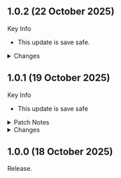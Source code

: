 ## 1.0.2 (22 October 2025)

Key Info

 - This update is save safe.

<Details>
<summary>Changes</summary>

### Updated

 - Icy Cave Remaster 2.2.3

### Added

 - Azurite III CS
 - Reach Shrub Redone

### Removed

 - Azurite III - HDR (superseded by Azurite III CS)
 - Icy Cave Remaster - Ice Material Patch (no longer needed)
 - Icy Cave Remaster - Updated Meshes (no longer needed)

</Details>

## 1.0.1 (19 October 2025)

Key Info

 - This update is save safe

<Details>
<summary>Patch Notes</summary>

### Balancing Changes

 - Changed Radiant Requirements MCM level requirements to match that of Winds of the North

### Misc. Tweaks

 - Blade and Blunt - A Combat Overhaul: Now using custom DLL from colinswrath that includes a first person camera height fix

</Details>

<Details>
<summary>Changes</summary>

### Updated

 - Community Shaders 1.4.6
 - CS Light 1.8.8

### Removed

 - Recoil On Objects NG

</Details>

## 1.0.0 (18 October 2025)
Release.
